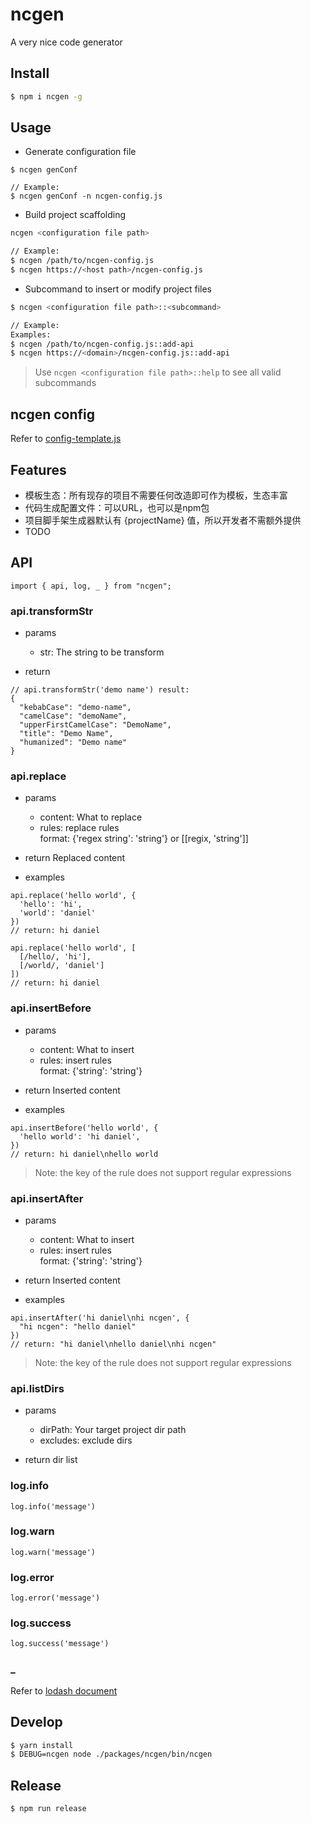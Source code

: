 # ncgen
A very nice code generator

## Install

```bash
$ npm i ncgen -g
```
## Usage

- Generate configuration file
```
$ ncgen genConf

// Example:
$ ncgen genConf -n ncgen-config.js
```

- Build project scaffolding
```bash
ncgen <configuration file path>

// Example:
$ ncgen /path/to/ncgen-config.js
$ ncgen https://<host path>/ncgen-config.js
```

- Subcommand to insert or modify project files
```bash
$ ncgen <configuration file path>::<subcommand>

// Example:
Examples:
$ ncgen /path/to/ncgen-config.js::add-api
$ ncgen https://<domain>/ncgen-config.js::add-api
```

> Use `ncgen <configuration file path>::help` to see all valid subcommands

## ncgen config

Refer to [config-template.js](https://github.com/daniel-dx/ncgen/blob/master/packages/ncgen/src/config-template.js)

## Features

- 模板生态：所有现存的项目不需要任何改造即可作为模板，生态丰富
- 代码生成配置文件：可以URL，也可以是npm包
- 项目脚手架生成器默认有 {projectName} 值，所以开发者不需额外提供
- TODO

## API

```
import { api, log, _ } from "ncgen";
```

### api.transformStr

- params
  - str: The string to be transform

- return
```
// api.transformStr('demo name') result: 
{
  "kebabCase": "demo-name",
  "camelCase": "demoName",
  "upperFirstCamelCase": "DemoName",
  "title": "Demo Name",
  "humanized": "Demo name"
}
```

### api.replace

- params
    - content: What to replace
    - rules: replace rules  
      format: {'regex string': 'string'} or [[regix, 'string']]

- return
    Replaced content

- examples
```
api.replace('hello world', {
  'hello': 'hi',
  'world': 'daniel'
})
// return: hi daniel

api.replace('hello world', [
  [/hello/, 'hi'], 
  [/world/, 'daniel']
])
// return: hi daniel
```

### api.insertBefore

- params
    - content: What to insert
    - rules: insert rules  
      format: {'string': 'string'}

- return
    Inserted content

- examples
```
api.insertBefore('hello world', {
  'hello world': 'hi daniel',
})
// return: hi daniel\nhello world
```

> Note: the key of the rule does not support regular expressions

### api.insertAfter

- params
    - content: What to insert
    - rules: insert rules  
      format: {'string': 'string'}

- return
    Inserted content

- examples
```
api.insertAfter('hi daniel\nhi ncgen', {
  "hi ncgen": "hello daniel"
})
// return: "hi daniel\nhello daniel\nhi ncgen"
```

> Note: the key of the rule does not support regular expressions

### api.listDirs

- params
  - dirPath: Your target project dir path
  - excludes: exclude dirs

- return
    dir list

### log.info

```
log.info('message')
```

### log.warn
```
log.warn('message')
```

### log.error
```
log.error('message')
```

### log.success
```
log.success('message')
```

### _

Refer to [lodash document](https://lodash.com/docs)

## Develop

```bash
$ yarn install
$ DEBUG=ncgen node ./packages/ncgen/bin/ncgen
```

## Release

```bash
$ npm run release
```
